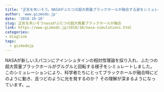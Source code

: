 ```yaml
---
title: "正気を失いそう。NASAがふたつの超大質量ブラックホールが融合する姿をシミュレートした動画が控えめに言ってヤバい"
author: 'www.gizmodo.jp'
date: '2018-10-10'
slug: 正気を失いそうnasaがふたつの超大質量ブラックホールが融合
link: https://www.gizmodo.jp/2018/10/nasa-simulations.html
categories:
- bloglink
tags:
  - gizmodojp
---
```


NASAが新しいスパコンにアインシュタインの相対性理論を採り入れ、ふたつの超大質量ブラックホールがグルグルと回転する様子をシミュレートしました。 このシミュレーションにより、科学者たちにとってブラックホールが融合時にどのように動き、且つどのように光を発するのか？ その理解が深まるようになっています。[... <i class="fas fa-external-link-alt"></i>](https://www.gizmodo.jp/2018/10/nasa-simulations.html)

